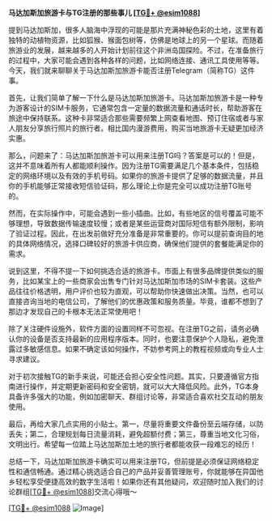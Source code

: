 **马达加斯加旅游卡与TG注册的那些事儿 [[TG💪+ @esim1088](https://t.me/s/esim1088)]**

提到马达加斯加，很多人脑海中浮现的可能是那片充满神秘色彩的土地，这里有着独特的动植物资源，比如狐猴、猴面包树等，仿佛是地球上的另一个星球。而随着旅游业的发展，越来越多的人开始计划前往这个非洲岛国探险。不过，在准备旅行的过程中，大家可能会遇到各种各样的问题，比如网络连接、通讯工具使用等等。今天，我们就来聊聊关于马达加斯加旅游卡能否注册Telegram（简称TG）这件事。

首先，让我们简单了解一下什么是马达加斯加旅游卡。马达加斯加旅游卡是一种专为游客设计的SIM卡服务，它通常包含一定量的数据流量和通话时长，帮助游客在旅途中保持联系。这种卡非常适合那些需要频繁上网查看地图、预订住宿或者与家人朋友分享旅行照片的旅行者。相比国内漫游费用，购买当地旅游卡无疑更加经济实惠。

那么，问题来了：马达加斯加旅游卡可以用来注册TG吗？答案是可以的！但是，这并不意味着所有人都能顺利操作。因为注册TG需要满足几个基本条件，包括稳定的网络环境以及有效的手机号码。如果你的旅游卡提供了足够的数据流量，并且你的手机能够正常接收短信验证码，那么理论上你是完全可以成功注册TG账号的。

然而，在实际操作中，可能会遇到一些小插曲。比如，有些地区的信号覆盖可能不够理想，导致数据传输速度较慢；或者是某些运营商对国际短信有额外限制，影响了验证过程。因此，在出发前做好充分准备是非常重要的。你可以提前查询目的地的具体网络情况，选择口碑较好的旅游卡供应商，确保他们提供的套餐能满足你的需求。

说到这里，不得不提一下如何挑选合适的旅游卡。市面上有很多品牌提供类似的服务，比如某宝上的一些商家会出售专门针对马达加斯加市场的SIM卡套装。这些产品往往价格透明，用户评价也较为直观，可以帮助你快速做出决策。当然，也可以直接咨询当地的电信公司，了解他们的优惠政策和服务质量。毕竟，谁都不想到了那边才发现自己的卡根本无法正常使用吧！

除了关注硬件设施外，软件方面的设置同样不可忽视。在注册TG之前，请务必确认你的设备是否支持最新的应用程序版本。同时，也要注意保护个人隐私，避免泄露过多敏感信息。如果不确定该如何操作，不妨参考网上的教程视频或向专业人士寻求建议。

对于初次接触TG的新手来说，可能还会担心安全性问题。其实，只要遵循官方指南进行操作，并定期更新密码和安全密钥，就可以大大降低风险。此外，TG本身具备许多强大的功能，例如加密聊天、群组讨论等，非常适合喜欢社交互动的朋友使用。

最后，再给大家几点实用的小贴士。第一，尽量将重要文件备份至云端存储，以防丢失；第二，合理规划每日流量消耗，避免超额付费；第三，尊重当地文化习俗，文明出行。希望每一位踏上马达加斯加土地的旅行者都能收获一段难忘的经历！

总结一下，马达加斯加旅游卡确实可以用来注册TG，但前提是必须保证网络稳定性和通信畅通。通过精心挑选适合自己的产品并妥善管理账号，你就能够在异国他乡轻松享受便捷高效的数字生活啦！如果你还有其他疑问，欢迎随时加入我们的讨论群组[[TG💪+ @esim1088](https://t.me/s/esim1088)]交流心得哦～

[[TG💪+ @esim1088](https://t.me/s/esim1088) ![Image](https://i.postimg.cc/4NQfJmqS/Snipaste-2025-05-13-00-14-12.png)]